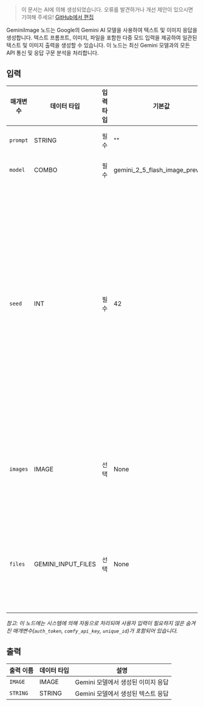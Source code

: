 > 이 문서는 AI에 의해 생성되었습니다. 오류를 발견하거나 개선 제안이 있으시면 기여해 주세요! [GitHub에서 편집](https://github.com/Comfy-Org/embedded-docs/blob/main/comfyui_embedded_docs/docs/GeminiImageNode/ko.md)

GeminiImage 노드는 Google의 Gemini AI 모델을 사용하여 텍스트 및 이미지 응답을 생성합니다. 텍스트 프롬프트, 이미지, 파일을 포함한 다중 모드 입력을 제공하여 일관된 텍스트 및 이미지 출력을 생성할 수 있습니다. 이 노드는 최신 Gemini 모델과의 모든 API 통신 및 응답 구문 분석을 처리합니다.

## 입력

| 매개변수 | 데이터 타입 | 입력 타입 | 기본값 | 범위 | 설명 |
|-----------|-----------|------------|---------|-------|-------------|
| `prompt` | STRING | 필수 | "" | - | 생성을 위한 텍스트 프롬프트 |
| `model` | COMBO | 필수 | gemini_2_5_flash_image_preview | 사용 가능한 Gemini 모델<br>GeminiImageModel 열거형에서 추출된 옵션 | 응답 생성에 사용할 Gemini 모델 |
| `seed` | INT | 필수 | 42 | 0부터 18446744073709551615까지 | 시드를 특정 값으로 고정하면 모델은 반복된 요청에 대해 동일한 응답을 제공하기 위해 최선을 다합니다. 결정론적 출력은 보장되지 않습니다. 또한 모델이나 temperature와 같은 매개변수 설정을 변경하면 동일한 시드 값을 사용하더라도 응답에 변동이 발생할 수 있습니다. 기본적으로 무작위 시드 값이 사용됩니다 |
| `images` | IMAGE | 선택 | None | - | 모델의 컨텍스트로 사용할 선택적 이미지입니다. 여러 이미지를 포함하려면 Batch Images 노드를 사용할 수 있습니다 |
| `files` | GEMINI_INPUT_FILES | 선택 | None | - | 모델의 컨텍스트로 사용할 선택적 파일입니다. Gemini Generate Content Input Files 노드의 입력을 허용합니다 |

*참고: 이 노드에는 시스템에 의해 자동으로 처리되며 사용자 입력이 필요하지 않은 숨겨진 매개변수(`auth_token`, `comfy_api_key`, `unique_id`)가 포함되어 있습니다.*

## 출력

| 출력 이름 | 데이터 타입 | 설명 |
|-------------|-----------|-------------|
| `IMAGE` | IMAGE | Gemini 모델에서 생성된 이미지 응답 |
| `STRING` | STRING | Gemini 모델에서 생성된 텍스트 응답 |
